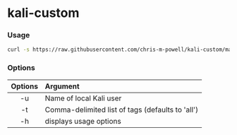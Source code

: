kali-custom
===========

### Usage

```bash
curl -s https://raw.githubusercontent.com/chris-m-powell/kali-custom/master/deploy.sh | sudo bash -s -- [<options>]
```
### Options

| Options | Argument                                          |
|:-------:|:--------------------------------------------------|
| -u      | Name of local Kali user                           |
| -t      | Comma-delimited list of tags (defaults to 'all')  |
| -h      | displays usage options                            |
